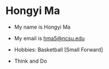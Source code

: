 # Hongyi Ma
- My name is Hongyi Ma

- My email is hma5@ncsu.edu

- Hobbies: Basketball [Small Forward]

- Think and Do


